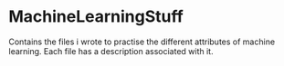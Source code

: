 # MachineLearningStuff
Contains the files i wrote to practise the different attributes of machine learning. Each file has a description associated with it.
